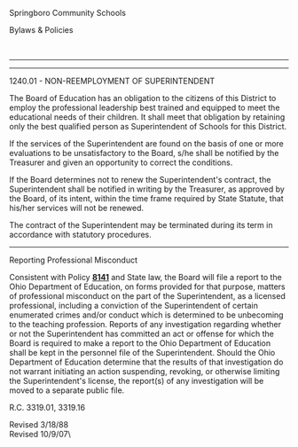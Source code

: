 Springboro Community Schools

Bylaws & Policies

 

* * * * *

****

1240.01 - NON-REEMPLOYMENT OF SUPERINTENDENT

The Board of Education has an obligation to the citizens of this
District to employ the professional leadership best trained and equipped
to meet the educational needs of their children. It shall meet that
obligation by retaining only the best qualified person as Superintendent
of Schools for this District.

If the services of the Superintendent are found on the basis of one or
more evaluations to be unsatisfactory to the Board, s/he shall be
notified by the Treasurer and given an opportunity to correct the
conditions.

If the Board determines not to renew the Superintendent's contract, the
Superintendent shall be notified in writing by the Treasurer, as
approved by the Board, of its intent, within the time frame required by
State Statute, that his/her services will not be renewed.

The contract of the Superintendent may be terminated during its term in
accordance with statutory procedures.

****

Reporting Professional Misconduct

Consistent with Policy [**8141**](po8141.htm) and State law, the Board
will file a report to the Ohio Department of Education, on forms
provided for that purpose, matters of professional misconduct on the
part of the Superintendent, as a licensed professional, including a
conviction of the Superintendent of certain enumerated crimes and/or
conduct which is determined to be unbecoming to the teaching profession.
Reports of any investigation regarding whether or not the Superintendent
has committed an act or offense for which the Board is required to make
a report to the Ohio Department of Education shall be kept in the
personnel file of the Superintendent. Should the Ohio Department of
Education determine that the results of that investigation do not
warrant initiating an action suspending, revoking, or otherwise limiting
the Superintendent's license, the report(s) of any investigation will be
moved to a separate public file.

R.C. 3319.01, 3319.16

Revised 3/18/88\
 Revised 10/9/07\

